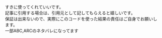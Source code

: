 すきに使ってくれていいです。  
記事に引用する場合は、引用元として記してもらえると嬉しいです。  
保証は出来ないので、実際にこのコードを使った結果の責任はご自身でお願いします。  
一部ABC,ARCのネタバレになってます